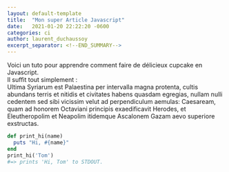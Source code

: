 ```yaml
---
layout: default-template
title:  "Mon super Article Javascript"
date:   2021-01-20 22:22:20 -0600
categories: ci
author: laurent_duchaussoy
excerpt_separator: <!--END_SUMMARY-->
---
```


Voici un tuto pour apprendre comment faire de délicieux cupcake en Javascript.<br/>
Il suffit tout simplement : <br/>
Ultima Syriarum est Palaestina per intervalla magna protenta, cultis abundans terris et nitidis et civitates habens quasdam egregias, nullam nulli cedentem sed sibi vicissim velut ad perpendiculum aemulas: Caesaream, quam ad honorem Octaviani principis exaedificavit Herodes, et Eleutheropolim et Neapolim itidemque Ascalonem Gazam aevo superiore exstructas.

<!--END_SUMMARY-->

```ruby
def print_hi(name)
  puts "Hi, #{name}"
end
print_hi('Tom')
#=> prints 'Hi, Tom' to STDOUT.
```